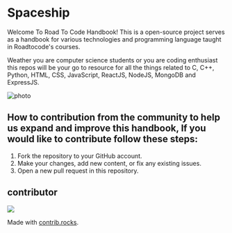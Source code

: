 # Spaceship 

Welcome To Road To Code Handbook!
This is a open-source project serves as a handbook for various technologies and programming language taught in Roadtocode's courses.

Weather you are computer science students or you are coding enthusiast this repos will be your go to resource for all the things related to C, C++, Python, HTML, CSS, JavaScript, ReactJS, NodeJS, MongoDB and ExpressJS.

![photo](./spaceship.png)


## How to contribution from the community to help us expand and improve this handbook, If you would like to contribute follow these steps:

1. Fork the repository to your GitHub account.
2. Make your changes, add new content, or fix any existing issues.
3. Open a new pull request in this repository.

## contributor

<a href="https://github.com/roadtocode4u/spaceship/graphs/contributors">
  <img src="https://contrib.rocks/image?repo=roadtocode4u/spaceship" />
</a>

Made with [contrib.rocks](https://contrib.rocks).
